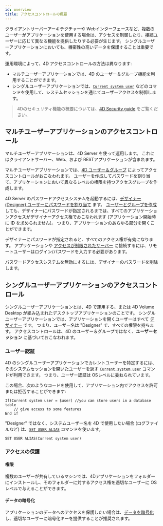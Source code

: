 ```yaml
---
id: overview
title: アクセスコントロールの概要
---
```


クライアントサーバーアーキテクチャーや Webインターフェースなど、複数のユーザーがアプリケーションを使用する場合は、アクセスを制御したり、接続ユーザーに応じて異なる機能を提供したりする必要が生じます。 シングルユーザーアプリケーションにおいても、機密性の高いデータを保護することは重要です。

運用環境によって、4D アクセスコントロールの方法は異なります:

- マルチユーザーアプリケーションでは、4D のユーザー＆グループ機能を利用することができます。
- シングルユーザーアプリケーションでは、[`Current system user`](https://doc.4d.com/4dv19R/help/command/ja/page484.html) などのコマンドを使用して、システムセッションを通じてユーザーアクセスを制御します。

> 4Dのセキュリティ機能の概要については、[4D Security guide](https://blog.4d.com/4d-security-guide/) をご覧ください。




## マルチユーザーアプリケーションのアクセスコントロール

マルチユーザーアプリケーションは、4D Server を使って運用します。 これにはクライアントサーバー、Web、および RESTアプリケーションが含まれます。

マルチユーザーアプリケーションでは、[4D ユーザー＆グループ](handling_users_groups.md) によってアクセスコントロールがおこなわれます。 ユーザーを作成してパスワードを割り当て、アプリケーションにおいて異なるレベルの権限を持つアクセスグループを作成します。

4D Server のパスワードアクセスシステムを起動するには、[デザイナー (Designer) ユーザーにパスワードを割り当て](handling_users_groups.md#designer-and-administrator) ます。 [ユーザーとグループを作成](handling_users_groups.md) しても、デザイナーにパスワードが指定されるまでは、すべてのアプリケーションアクセスがデザイナーアクセス権でおこなわれます (アプリケーション開始時に ID を求められません)。 つまり、アプリケーションのあらゆる部分を開くことができます。

デザイナーにパスワードが指定されると、すべてのアクセス権が有効になります。 アプリケーションや [アクセスが制限されたサーバー](handling_users_groups.md#権限を割り当てる) に接続するには、リモートユーザーはログイン/パスワードを入力する必要があります。

パスワードアクセスシステムを無効にするには、デザイナーのパスワードを削除します。


## シングルユーザーアプリケーションのアクセスコントロール



シングルユーザーアプリケーションとは、4D で運用する、または 4D Volume Desktop が組み込まれたデスクトップアプリケーションのことです。 シングルユーザーアプリケーションでは、アプリケーションを開くユーザーはすべて [デザイナー](handling_users_groups.md#デザイナーと管理者) です。 つまり、ユーザー名は "Designer" で、すべての権限を持ちます。 アクセスコントロールは、4D のユーザー＆グループではなく、**ユーザーセッション** に基づいておこなわれます。

### ユーザー認証

4D のシングルユーザーアプリケーションでカレントユーザーを特定するには、そのシステムセッションを開いたユーザーを返す [`Current system user`](https://doc.4d.com/4dv19R/help/command/ja/page484.html) コマンドが利用できます。 つまり、ユーザー認証は OSレベルに委ねられています。

この場合、次のようなコードを使用して、アプリケーション内でアクセスを許可または拒否することができます:

```4d
If(Current system user = $user) //you can store users in a database table
    // give access to some features
End if
```

"Designer" ではなく、システムユーザー名を 4D で使用したい場合 (ログファイルなど) は、[`SET USER ALIAS`](https://doc.4d.com/4dv19R/help/command/ja/page1666.html) コマンドを使います。

```4d
SET USER ALIAS(Current system user)
```

### アクセスの保護

#### 権限

複数のユーザーが共有しているマシンでは、4Dアプリケーションをフォルダーにインストールし、そのフォルダーに対するアクセス権を適切なユーザーに OSレベルで与えることができます。

#### データの暗号化

アプリケーションのデータへのアクセスを保護したい場合は、[データを暗号化](MSC/encrypt.md) し、適切なユーザーに暗号化キーを提供することが推奨されます。 
